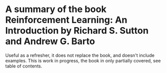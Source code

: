 # A summary of the book Reinforcement Learning: An Introduction by Richard S. Sutton and Andrew G. Barto

Useful as a refresher, it does not replace the book, and doesn't include examples. This is work in progress, the book in only partially covered, see table of contents.

